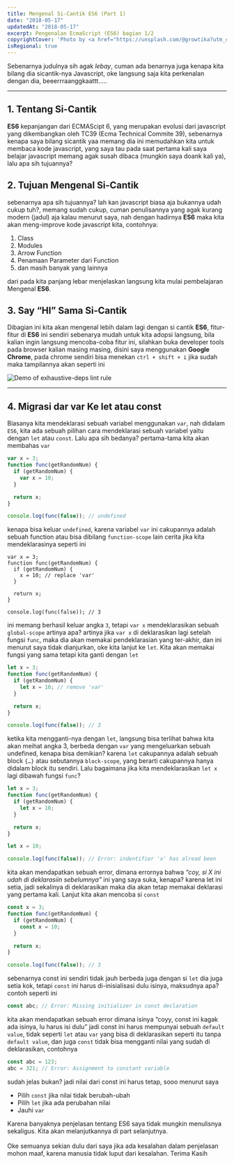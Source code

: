 ```yaml
---
title: Mengenal Si-Cantik ES6 (Part 1)
date: "2018-05-17"
updatedAt: "2018-05-17"
excerpt: Pengenalan EcmaScript (ES6) bagian 1/2
copyrightCover: 'Photo by <a href="https://unsplash.com/@growtika?utm_content=creditCopyText&utm_medium=referral&utm_source=unsplash">Growtika</a> on <a href="https://unsplash.com/photos/graphical-user-interface-qaedPly-Uro?utm_content=creditCopyText&utm_medium=referral&utm_source=unsplash">Unsplash</a>'
isRegional: true
---
```


Sebenarnya judulnya sih agak _lebay_, cuman ada benarnya juga kenapa kita bilang dia sicantik-nya Javascript, oke langsung saja kita perkenalan dengan dia, beeerrraanggkaattt…..

---

## 1. Tentang Si-Cantik

**ES6** kepanjangan dari ECMAScipt 6, yang merupakan evolusi dari javascript yang dikembangkan oleh TC39 (Ecma Technical Commite 39), sebenarnya kenapa saya bilang sicantik yaa memang dia ini memudahkan kita untuk membaca kode javascript, yang saya tau pada saat pertama kali saya belajar javascript memang agak susah dibaca (mungkin saya doank kali ya), lalu apa sih tujuannya?

## 2. Tujuan Mengenal Si-Cantik

sebenarnya apa sih tujuannya? lah kan javascript biasa aja bukannya udah cukup tuh?, memang sudah cukup, cuman penulisannya yang agak kurang modern (jadul) aja kalau menurut saya, nah dengan hadirnya **ES6** maka kita akan meng-improve kode javascript kita, contohnya:

1. Class
2. Modules
3. Arrow Function
4. Penamaan Parameter dari Function
5. dan masih banyak yang lainnya

dari pada kita panjang lebar menjelaskan langsung kita mulai pembelajaran Mengenal **ES6**.

## 3. Say “HI” Sama Si-Cantik

Dibagian ini kita akan mengenal lebih dalam lagi dengan si cantik **ES6**, fitur-fitur di **ES6** ini sendiri sebenarya mudah untuk kita adopsi langsung, bila kalian ingin langsung mencoba-coba fitur ini, silahkan buka developer tools pada browser kalian masing masing, disini saya menggunakan **Google Chrome**, pada chrome sendiri bisa menekan `ctrl + shift + i` jika sudah maka tampilannya akan seperti ini

![Demo of exhaustive-deps lint rule](./devtools.png)

---

## 4. Migrasi dar **var** Ke **let** atau **const**

Biasanya kita mendeklarasi sebuah variabel menggunakan `var`, nah didalam `ES6`, kita ada sebuah pilihan cara mendeklarasi sebuah variabel yaitu dengan `let` atau `const`. Lalu apa sih bedanya? pertama-tama kita akan membahas `var`

```jsx
var x = 3;
function func(getRandomNum) {
  if (getRandomNum) {
    var x = 10;
  }

  return x;
}

console.log(func(false)); // undefined
```

kenapa bisa keluar `undefined`, karena variabel `var` ini cakupannya adalah sebuah function atau bisa dibilang `function-scope` lain cerita jika kita mendeklarasinya seperti ini

```jsx{4}
var x = 3;
function func(getRandomNum) {
  if (getRandomNum) {
    x = 10; // replace 'var'
  }

  return x;
}

console.log(func(false)); // 3
```

ini memang berhasil keluar angka `3`, tetapi `var x` mendeklarasikan sebuah `global-scope` artinya apa? artinya jika `var x` di deklarasikan lagi setelah fungsi `func`, maka dia akan memakai pendeklarasian yang ter-akhir, dan ini menurut saya tidak dianjurkan, oke kita lanjut ke `let`. Kita akan memakai fungsi yang sama tetapi kita ganti dengan `let`

```jsx
let x = 3;
function func(getRandomNum) {
  if (getRandomNum) {
    let x = 10; // remove 'var'
  }

  return x;
}

console.log(func(false)); // 3
```

ketika kita mengganti-nya dengan `let`, langsung bisa terlihat bahwa kita akan meihat angka 3, berbeda dengan `var` yang mengeluarkan sebuah undefined, kenapa bisa demikian? karena `let` cakupannya adalah sebuah block `{…}` atau sebutannya `block-scope`, yang berarti cakupannya hanya didalam block itu sendiri. Lalu bagaimana jika kita mendeklarasikan `let x` lagi dibawah fungsi `func`?

```jsx
let x = 3;
function func(getRandomNum) {
  if (getRandomNum) {
    let x = 10;
  }

  return x;
}

let x = 10;

console.log(func(false)); // Error: indentifier 'x' has alread been
```

kita akan mendapatkan sebuah error, dimana errornya bahwa _“coy, si X ini udah di deklarasiin sebelumnya”_ ini yang saya suka, kenapa? karena let ini setia, jadi sekalinya di deklarasikan maka dia akan tetap memakai deklarasi yang pertama kali. Lanjut kita akan mencoba si `const`

```jsx
const x = 3;
function func(getRandomNum) {
  if (getRandomNum) {
    const x = 10;
  }

  return x;
}

console.log(func(false)); // 3
```

sebenarnya const ini sendiri tidak jauh berbeda juga dengan si `let` dia juga setia kok, tetapi `const` ini harus di-inisialisasi dulu isinya, maksudnya apa? contoh seperti ini

```jsx
const abc; // Error: Missing initializer in const declaration
```

kita akan mendapatkan sebuah error dimana isinya “coyy, const ini kagak ada isinya, lu harus isi dulu” jadi const ini harus mempunyai sebuah `default value`, tidak seperti `let` atau `var` yang bisa di deklarasikan seperti itu tanpa `default value`, dan juga `const` tidak bisa mengganti nilai yang sudah di deklarasikan, contohnya

```jsx
const abc = 123;
abc = 321; // Error: Assignment to constant variable
```

sudah jelas bukan? jadi nilai dari const ini harus tetap, sooo menurut saya

- Pilih `const` jika nilai tidak berubah-ubah
- Pilih `let` jika ada perubahan nilai
- Jauhi `var`

Karena banyaknya penjelasan tentang ES6 saya tidak mungkin menulisnya sekaligus. Kita akan melanjutkannya di part selanjutnya.
\
\
Oke semuanya sekian dulu dari saya jika ada kesalahan dalam penjelasan mohon maaf, karena manusia tidak luput dari kesalahan. Terima Kasih

